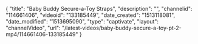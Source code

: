 {
    "title": "Baby Buddy Secure-a-Toy Straps",
    "description": "",
    "channelid": "114661406",
    "videoid": "133185449",
    "date_created": "1513118081",
    "date_modified": "1513695090",
    "type": "captivate",
    "layout": "channelVideo",
    "url": "\/latest-videos\/baby-buddy-secure-a-toy-pt-2-mp4\/114661406-133185449"
}